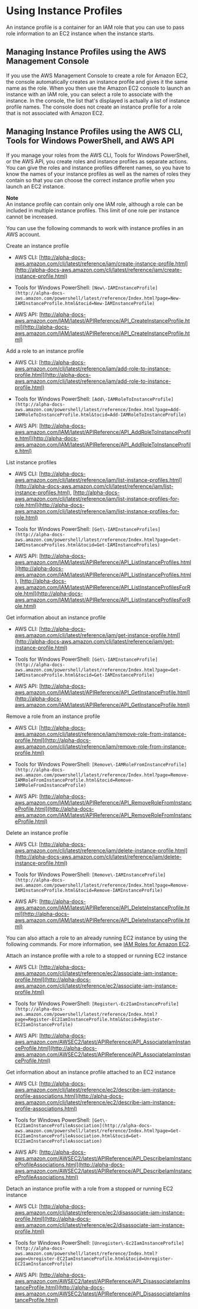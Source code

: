 # Using Instance Profiles<a name="id_roles_use_switch-role-ec2_instance-profiles"></a>

An instance profile is a container for an IAM role that you can use to pass role information to an EC2 instance when the instance starts\.

## Managing Instance Profiles using the AWS Management Console<a name="w3ab1c19c23c22c24c21b5"></a>

If you use the AWS Management Console to create a role for Amazon EC2, the console automatically creates an instance profile and gives it the same name as the role\. When you then use the Amazon EC2 console to launch an instance with an IAM role, you can select a role to associate with the instance\. In the console, the list that's displayed is actually a list of instance profile names\. The console does not create an instance profile for a role that is not associated with Amazon EC2\.

## Managing Instance Profiles using the AWS CLI, Tools for Windows PowerShell, and AWS API<a name="w3ab1c19c23c22c24c21b7"></a>

If you manage your roles from the AWS CLI, Tools for Windows PowerShell, or the AWS API, you create roles and instance profiles as separate actions\. You can give the roles and instance profiles different names, so you have to know the names of your instance profiles as well as the names of roles they contain so that you can choose the correct instance profile when you launch an EC2 instance\. 

**Note**  
An instance profile can contain only one IAM role, although a role can be included in multiple instance profiles\. This limit of one role per instance cannot be increased\.

You can use the following commands to work with instance profiles in an AWS account\.

Create an instance profile

+ AWS CLI: [http://alpha-docs-aws.amazon.com/cli/latest/reference/iam/create-instance-profile.html](http://alpha-docs-aws.amazon.com/cli/latest/reference/iam/create-instance-profile.html)

+ Tools for Windows PowerShell: `[New\-IAMInstanceProfile](http://alpha-docs-aws.amazon.com/powershell/latest/reference/Index.html?page=New-IAMInstanceProfile.html&tocid=New-IAMInstanceProfile)`

+ AWS API: [http://alpha-docs-aws.amazon.com/IAM/latest/APIReference/API_CreateInstanceProfile.html](http://alpha-docs-aws.amazon.com/IAM/latest/APIReference/API_CreateInstanceProfile.html) 

Add a role to an instance profile

+ AWS CLI: [http://alpha-docs-aws.amazon.com/cli/latest/reference/iam/add-role-to-instance-profile.html](http://alpha-docs-aws.amazon.com/cli/latest/reference/iam/add-role-to-instance-profile.html) 

+ Tools for Windows PowerShell: `[Add\-IAMRoleToInstanceProfile](http://alpha-docs-aws.amazon.com/powershell/latest/reference/Index.html?page=Add-IAMRoleToInstanceProfile.html&tocid=Add-IAMRoleToInstanceProfile)`

+ AWS API: [http://alpha-docs-aws.amazon.com/IAM/latest/APIReference/API_AddRoleToInstanceProfile.html](http://alpha-docs-aws.amazon.com/IAM/latest/APIReference/API_AddRoleToInstanceProfile.html) 

List instance profiles

+ AWS CLI: [http://alpha-docs-aws.amazon.com/cli/latest/reference/iam/list-instance-profiles.html](http://alpha-docs-aws.amazon.com/cli/latest/reference/iam/list-instance-profiles.html), [http://alpha-docs-aws.amazon.com/cli/latest/reference/iam/list-instance-profiles-for-role.html](http://alpha-docs-aws.amazon.com/cli/latest/reference/iam/list-instance-profiles-for-role.html) 

+ Tools for Windows PowerShell: `[Get\-IAMInstanceProfiles](http://alpha-docs-aws.amazon.com/powershell/latest/reference/Index.html?page=Get-IAMInstanceProfiles.html&tocid=Get-IAMInstanceProfiles)`

+ AWS API: [http://alpha-docs-aws.amazon.com/IAM/latest/APIReference/API_ListInstanceProfiles.html](http://alpha-docs-aws.amazon.com/IAM/latest/APIReference/API_ListInstanceProfiles.html), [http://alpha-docs-aws.amazon.com/IAM/latest/APIReference/API_ListInstanceProfilesForRole.html](http://alpha-docs-aws.amazon.com/IAM/latest/APIReference/API_ListInstanceProfilesForRole.html) 

Get information about an instance profile

+ AWS CLI: [http://alpha-docs-aws.amazon.com/cli/latest/reference/iam/get-instance-profile.html](http://alpha-docs-aws.amazon.com/cli/latest/reference/iam/get-instance-profile.html) 

+ Tools for Windows PowerShell: `[Get\-IAMInstanceProfile](http://alpha-docs-aws.amazon.com/powershell/latest/reference/Index.html?page=Get-IAMInstanceProfile.html&tocid=Get-IAMInstanceProfile)`

+ AWS API: [http://alpha-docs-aws.amazon.com/IAM/latest/APIReference/API_GetInstanceProfile.html](http://alpha-docs-aws.amazon.com/IAM/latest/APIReference/API_GetInstanceProfile.html) 

Remove a role from an instance profile

+ AWS CLI: [http://alpha-docs-aws.amazon.com/cli/latest/reference/iam/remove-role-from-instance-profile.html](http://alpha-docs-aws.amazon.com/cli/latest/reference/iam/remove-role-from-instance-profile.html) 

+ Tools for Windows PowerShell: `[Remove\-IAMRoleFromInstanceProfile](http://alpha-docs-aws.amazon.com/powershell/latest/reference/Index.html?page=Remove-IAMRoleFromInstanceProfile.html&tocid=Remove-IAMRoleFromInstanceProfile)`

+ AWS API: [http://alpha-docs-aws.amazon.com/IAM/latest/APIReference/API_RemoveRoleFromInstanceProfile.html](http://alpha-docs-aws.amazon.com/IAM/latest/APIReference/API_RemoveRoleFromInstanceProfile.html) 

Delete an instance profile

+ AWS CLI: [http://alpha-docs-aws.amazon.com/cli/latest/reference/iam/delete-instance-profile.html](http://alpha-docs-aws.amazon.com/cli/latest/reference/iam/delete-instance-profile.html) 

+ Tools for Windows PowerShell: `[Remove\-IAMInstanceProfile](http://alpha-docs-aws.amazon.com/powershell/latest/reference/Index.html?page=Remove-IAMInstanceProfile.html&tocid=Remove-IAMInstanceProfile)`

+ AWS API: [http://alpha-docs-aws.amazon.com/IAM/latest/APIReference/API_DeleteInstanceProfile.html](http://alpha-docs-aws.amazon.com/IAM/latest/APIReference/API_DeleteInstanceProfile.html) 

You can also attach a role to an already running EC2 instance by using the following commands\. For more information, see [IAM Roles for Amazon EC2](http://docs.aws.amazon.com/AWSEC2/latest/UserGuide/iam-roles-for-amazon-ec2.html#attach-iam-role)\.

Attach an instance profile with a role to a stopped or running EC2 instance

+ AWS CLI: [http://alpha-docs-aws.amazon.com/cli/latest/reference/ec2/associate-iam-instance-profile.html](http://alpha-docs-aws.amazon.com/cli/latest/reference/ec2/associate-iam-instance-profile.html) 

+ Tools for Windows PowerShell: `[Register\-Ec2IamInstanceProfile](http://alpha-docs-aws.amazon.com/powershell/latest/reference/Index.html?page=Register-EC2IamInstanceProfile.html&tocid=Register-EC2IamInstanceProfile)`

+ AWS API: [http://alpha-docs-aws.amazon.com/AWSEC2/latest/APIReference/API_AssociateIamInstanceProfile.html](http://alpha-docs-aws.amazon.com/AWSEC2/latest/APIReference/API_AssociateIamInstanceProfile.html) 

Get information about an instance profile attached to an EC2 instance

+ AWS CLI: [http://alpha-docs-aws.amazon.com/cli/latest/reference/ec2/describe-iam-instance-profile-associations.html](http://alpha-docs-aws.amazon.com/cli/latest/reference/ec2/describe-iam-instance-profile-associations.html) 

+ Tools for Windows PowerShell: `[Get\-EC2IamInstanceProfileAssociation](http://alpha-docs-aws.amazon.com/powershell/latest/reference/Index.html?page=Get-EC2IamInstanceProfileAssociation.html&tocid=Get-EC2IamInstanceProfileAssociation)`

+ AWS API: [http://alpha-docs-aws.amazon.com/AWSEC2/latest/APIReference/API_DescribeIamInstanceProfileAssociations.html](http://alpha-docs-aws.amazon.com/AWSEC2/latest/APIReference/API_DescribeIamInstanceProfileAssociations.html) 

Detach an instance profile with a role from a stopped or running EC2 instance

+ AWS CLI: [http://alpha-docs-aws.amazon.com/cli/latest/reference/ec2/disassociate-iam-instance-profile.html](http://alpha-docs-aws.amazon.com/cli/latest/reference/ec2/disassociate-iam-instance-profile.html) 

+ Tools for Windows PowerShell: `[Unregister\-Ec2IamInstanceProfile](http://alpha-docs-aws.amazon.com/powershell/latest/reference/Index.html?page=Unregister-EC2IamInstanceProfile.html&tocid=Unregister-EC2IamInstanceProfile)`

+ AWS API: [http://alpha-docs-aws.amazon.com/AWSEC2/latest/APIReference/API_DisassociateIamInstanceProfile.html](http://alpha-docs-aws.amazon.com/AWSEC2/latest/APIReference/API_DisassociateIamInstanceProfile.html) 